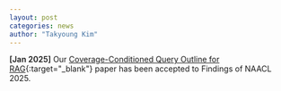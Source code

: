 ```yaml
---
layout: post
categories: news
author: "Takyoung Kim"
---
```


<strong style="font-weight:600">[Jan 2025]</strong> Our [Coverage-Conditioned Query Outline for RAG](https://arxiv.org/abs/2203.03123){:target="_blank"} paper has been accepted to Findings of NAACL 2025.